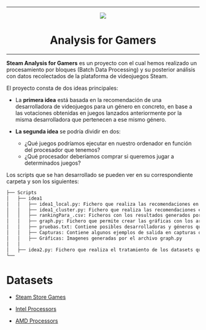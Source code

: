 ------------------------------------------------------------

<p align="center"><img src="https://github.com/UCloudM/Steam_Analysis_For_Gamers/blob/master/steam.jpg"></p>
<h1 align="center"> Analysis for Gamers </h1>

------------------------------------------------------------

__Steam Analysis for Gamers__ es un proyecto con el cual hemos realizado un procesamiento por bloques (Batch Data Processing) y su posterior análisis con datos recolectados de la plataforma de videojuegos Steam. 

El proyecto consta de dos ideas principales: 

* La __primera idea__ está basada en la recomendación de una desarrolladora de videojuegos para un género en concreto, en base a las votaciones obtenidas en juegos lanzados anteriormente por la misma desarrolladora que pertenecen a ese mismo género.

* __La segunda idea__ se podría dividir en dos:
	* ¿Qué juegos podríamos ejecutar en nuestro ordenador en función del procesador que tenemos?
	* ¿Qué procesador deberíamos comprar si queremos jugar a determinados juegos?
	
	
Los scripts que se han desarrollado se pueden ver en su correspondiente carpeta y son los siguientes:

```bash
├── Scripts
│   ├── idea1
│   │   ├── idea1_local.py: Fichero que realiza las recomendaciones en modo local. Este permite aprovecharse de los núcleos de tu 	│   │   │	ordenador además de tener la ruta del dataset enlazada a su carpeta. 
│   │   ├── idea1_cluster.py: Fichero que realiza las recomendaciones en un cluster. Está preparado para poder acceder al dataset una   │   │  	│	vez esté ubicado en el sistema de ficheros de Hadoop.   
│   │   ├── rankingPara_.csv: Ficheros con los resultados generados por los scripts.
│   │   ├── graph.py: Fichero que permite crear las gráficas con los archivos CSV que generan los scripts mencionados anteriormente.
│   │	├── pruebas.txt: Contiene posibles desarrolladoras y géneros que podríamos meter como entrada
│   │   ├── Capturas: Contiene algunos ejemplos de salida en capturas que se han hecho durante el desarrollo.
│   │   ├── Gráficas: Imagenes generadas por el archivo graph.py
│   │
│   ├── idea2.py: Fichero que realiza el tratamiento de los datasets que se utilizan en dicha idea.
└── 
```


# Datasets

* [Steam Store Games](https://www.kaggle.com/nikdavis/steam-store-games)

* [Intel Processors](https://www.kaggle.com/iliassekkaf/computerparts/)

* [AMD Processors](http://cpudb.stanford.edu/manufacturers/1)
	


